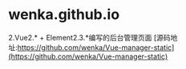 # wenka.github.io
2.Vue2.* + Element2.3.*编写的后台管理页面 [源码地址:https://github.com/wenka/Vue-manager-static](https://github.com/wenka/Vue-manager-static)
